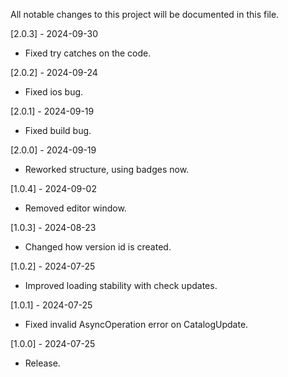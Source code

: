 All notable changes to this project will be documented in this file.

[2.0.3] - 2024-09-30
 - Fixed try catches on the code.

[2.0.2] - 2024-09-24
 - Fixed ios bug.

[2.0.1] - 2024-09-19
 - Fixed build bug.

[2.0.0] - 2024-09-19
 - Reworked structure, using badges now.

[1.0.4] - 2024-09-02
 - Removed editor window.

[1.0.3] - 2024-08-23
 - Changed how version id is created.

[1.0.2] - 2024-07-25
 - Improved loading stability with check updates.

[1.0.1] - 2024-07-25
 - Fixed invalid AsyncOperation error on CatalogUpdate.

[1.0.0] - 2024-07-25
 - Release.